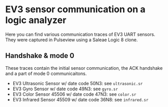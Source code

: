 # EV3 sensor communication on a logic analyzer

Here you can find various communication traces of EV3 UART sensors.
They were captured in Pulseview using a Saleae Logic 8 clone.

## Handshake & mode 0

These traces contain the initial sensor communication, the ACK handshake
and a part of mode 0 communicaitons.

 - EV3 Ultrasonic Sensor w/ date code 50N3: see `ultrasonic.sr`
 - EV3 Gyro Sensor w/ date code 49N3: see `gyro.sr`
 - EV3 Color Sensor 45506 w/ date code 47N3: see `color.sr`
 - EV3 Infrared Sensor 45509 w/ date code 36N8: see `infrared.sr`
